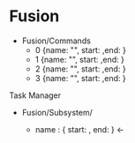 # Fusion 


- Fusion/Commands
    * 0  {name: "", start: ,end: }
    * 1  {name: "", start: ,end: }
    * 2  {name: "", start: ,end: }
    * 3  {name: "", start: ,end: }




Task Manager
- Fusion/Subsystem/<name>
    * name : { start: , end: } <-


